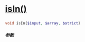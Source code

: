 [isIn()](http://twinh.github.com/widget/api/isIn)
=================================================



### 
```php
void isIn($input, $array, $strict)
```

##### 参数

